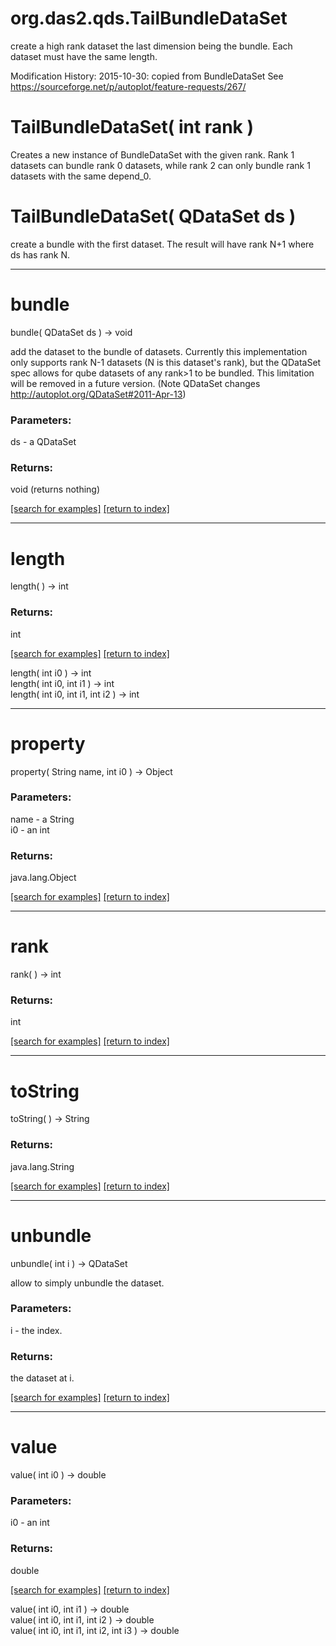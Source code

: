 # org.das2.qds.TailBundleDataSet

create a high rank dataset the last dimension being the bundle.  Each
 dataset must have the same length.

 Modification History:
   2015-10-30: copied from BundleDataSet
   See https://sourceforge.net/p/autoplot/feature-requests/267/

# TailBundleDataSet( int rank )
Creates a new instance of BundleDataSet with the given rank.  Rank 1
 datasets can bundle rank 0 datasets, while rank 2 can only bundle
 rank 1 datasets with the same depend_0.

# TailBundleDataSet( QDataSet ds )
create a bundle with the first dataset.  The result will have 
 rank N+1 where ds has rank N.

***
<a name="bundle"></a>
# bundle
bundle( QDataSet ds ) &rarr; void

add the dataset to the bundle of datasets.  Currently this implementation only supports rank N-1 datasets (N is this
 dataset's rank), but the QDataSet spec allows for qube datasets of any rank&gt;1 to be bundled.  This limitation will be removed
 in a future version.  (Note QDataSet changes http://autoplot.org/QDataSet#2011-Apr-13)

### Parameters:
ds - a QDataSet

### Returns:
void (returns nothing)


<a href="https://github.com/autoplot/dev/search?q=bundle&unscoped_q=bundle">[search for examples]</a>
<a href="https://github.com/autoplot/documentation/blob/master/javadoc/index-all.md">[return to index]</a>

***
<a name="length"></a>
# length
length(  ) &rarr; int



### Returns:
int


<a href="https://github.com/autoplot/dev/search?q=length&unscoped_q=length">[search for examples]</a>
<a href="https://github.com/autoplot/documentation/blob/master/javadoc/index-all.md">[return to index]</a>

length( int i0 ) &rarr; int<br>
length( int i0, int i1 ) &rarr; int<br>
length( int i0, int i1, int i2 ) &rarr; int<br>
***
<a name="property"></a>
# property
property( String name, int i0 ) &rarr; Object



### Parameters:
name - a String
<br>i0 - an int

### Returns:
java.lang.Object


<a href="https://github.com/autoplot/dev/search?q=property&unscoped_q=property">[search for examples]</a>
<a href="https://github.com/autoplot/documentation/blob/master/javadoc/index-all.md">[return to index]</a>

***
<a name="rank"></a>
# rank
rank(  ) &rarr; int



### Returns:
int


<a href="https://github.com/autoplot/dev/search?q=rank&unscoped_q=rank">[search for examples]</a>
<a href="https://github.com/autoplot/documentation/blob/master/javadoc/index-all.md">[return to index]</a>

***
<a name="toString"></a>
# toString
toString(  ) &rarr; String



### Returns:
java.lang.String


<a href="https://github.com/autoplot/dev/search?q=toString&unscoped_q=toString">[search for examples]</a>
<a href="https://github.com/autoplot/documentation/blob/master/javadoc/index-all.md">[return to index]</a>

***
<a name="unbundle"></a>
# unbundle
unbundle( int i ) &rarr; QDataSet

allow to simply unbundle the dataset.

### Parameters:
i - the index.

### Returns:
the dataset at i.

<a href="https://github.com/autoplot/dev/search?q=unbundle&unscoped_q=unbundle">[search for examples]</a>
<a href="https://github.com/autoplot/documentation/blob/master/javadoc/index-all.md">[return to index]</a>

***
<a name="value"></a>
# value
value( int i0 ) &rarr; double



### Parameters:
i0 - an int

### Returns:
double


<a href="https://github.com/autoplot/dev/search?q=value&unscoped_q=value">[search for examples]</a>
<a href="https://github.com/autoplot/documentation/blob/master/javadoc/index-all.md">[return to index]</a>

value( int i0, int i1 ) &rarr; double<br>
value( int i0, int i1, int i2 ) &rarr; double<br>
value( int i0, int i1, int i2, int i3 ) &rarr; double<br>
